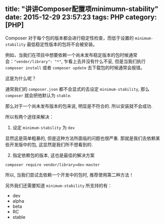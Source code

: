 title: "讲讲Composer配置项minimumn-stability"
date: 2015-12-29 23:57:23
tags: PHP
category: [PHP]
---

Composer 对于每个包的版本都会进行稳定性检查，而低于设置的 `minimum-stability` 最低稳定性版本的包将不会被安装。

例如，当我们在项目中想要依赖一个尚未发布稳定版本的包时候通常会：`"vendor/library": "*"`, 乍看上去并没有什么不妥, 但是当我们执行 `composer install` 或者 `composer update` 去下载包的时候通常会报错。

这是为什么呢？

通常我们的 `composer.json` 都不会显式的去设定 `minimum-stability`, 那么 `composer` 就会把他默认为 `stable`.

那么对于一个尚未发布版本的包来说, 明显是不符合的. 所以安装就不会成功.

所以有两个途径来解决：

1. 设定 `minimum-stability` 为 `dev`

显然这是简单粗暴的, 但是这种方法所面临的问题也很严重. 那就是我们去依赖某些开发版中的包, 这显然是我们所不想看到的.

2. 指定依赖包的版本, 这也是最佳的解决方案

```
composer require vendor/library=dev-master
```

所以, 当我们尝试去依赖一个开发中的包时, 推荐使用第二种方法！

另外我们还需要知道 `minimum-stability` 所支持的有：

* dev
* alpha
* beta
* RC
* stable